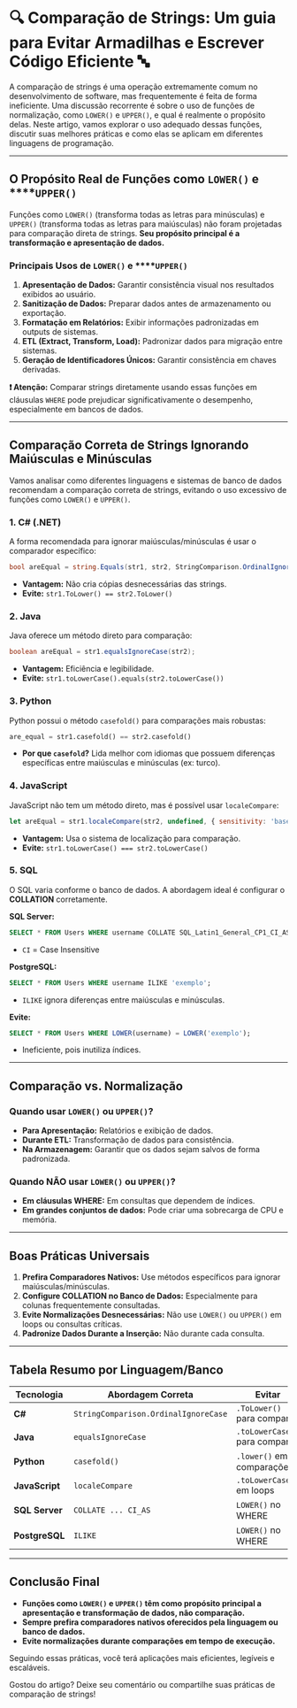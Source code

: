 # 🔍 Comparação de Strings: Um guia para Evitar Armadilhas e Escrever Código Eficiente 🔤

A comparação de strings é uma operação extremamente comum no desenvolvimento de software, mas frequentemente é feita de forma ineficiente. Uma discussão recorrente é sobre o uso de funções de normalização, como `LOWER()` e `UPPER()`, e qual é realmente o propósito delas. Neste artigo, vamos explorar o uso adequado dessas funções, discutir suas melhores práticas e como elas se aplicam em diferentes linguagens de programação.

---

## O Propósito Real de Funções como ****`LOWER()`**** e ****`UPPER()`

Funções como `LOWER()` (transforma todas as letras para minúsculas) e `UPPER()` (transforma todas as letras para maiúsculas) não foram projetadas para comparação direta de strings. **Seu propósito principal é a transformação e apresentação de dados.**

### Principais Usos de ****`LOWER()`**** e ****`UPPER()`

1. **Apresentação de Dados:** Garantir consistência visual nos resultados exibidos ao usuário.
2. **Sanitização de Dados:** Preparar dados antes de armazenamento ou exportação.
3. **Formatação em Relatórios:** Exibir informações padronizadas em outputs de sistemas.
4. **ETL (Extract, Transform, Load):** Padronizar dados para migração entre sistemas.
5. **Geração de Identificadores Únicos:** Garantir consistência em chaves derivadas.

**❗ Atenção:** Comparar strings diretamente usando essas funções em cláusulas `WHERE` pode prejudicar significativamente o desempenho, especialmente em bancos de dados.

---

## Comparação Correta de Strings Ignorando Maiúsculas e Minúsculas

Vamos analisar como diferentes linguagens e sistemas de banco de dados recomendam a comparação correta de strings, evitando o uso excessivo de funções como `LOWER()` e `UPPER()`.

### **1. C# (.NET)**

A forma recomendada para ignorar maiúsculas/minúsculas é usar o comparador específico:

```csharp
bool areEqual = string.Equals(str1, str2, StringComparison.OrdinalIgnoreCase);
```

- **Vantagem:** Não cria cópias desnecessárias das strings.
- **Evite:** `str1.ToLower() == str2.ToLower()`

### **2. Java**

Java oferece um método direto para comparação:

```java
boolean areEqual = str1.equalsIgnoreCase(str2);
```

- **Vantagem:** Eficiência e legibilidade.
- **Evite:** `str1.toLowerCase().equals(str2.toLowerCase())`

### **3. Python**

Python possui o método `casefold()` para comparações mais robustas:

```python
are_equal = str1.casefold() == str2.casefold()
```

- **Por que ****`casefold`****?** Lida melhor com idiomas que possuem diferenças específicas entre maiúsculas e minúsculas (ex: turco).

### **4. JavaScript**

JavaScript não tem um método direto, mas é possível usar `localeCompare`:

```javascript
let areEqual = str1.localeCompare(str2, undefined, { sensitivity: 'base' }) === 0;
```

- **Vantagem:** Usa o sistema de localização para comparação.
- **Evite:** `str1.toLowerCase() === str2.toLowerCase()`

### **5. SQL**

O SQL varia conforme o banco de dados. A abordagem ideal é configurar o **COLLATION** corretamente.

**SQL Server:**

```sql
SELECT * FROM Users WHERE username COLLATE SQL_Latin1_General_CP1_CI_AS = 'exemplo';
```

- `CI` = Case Insensitive

**PostgreSQL:**

```sql
SELECT * FROM Users WHERE username ILIKE 'exemplo';
```

- `ILIKE` ignora diferenças entre maiúsculas e minúsculas.

**Evite:**

```sql
SELECT * FROM Users WHERE LOWER(username) = LOWER('exemplo');
```

- Ineficiente, pois inutiliza índices.

---

## Comparação vs. Normalização

### Quando usar ****`LOWER()`**** ou ****`UPPER()`****?

- **Para Apresentação:** Relatórios e exibição de dados.
- **Durante ETL:** Transformação de dados para consistência.
- **Na Armazenagem:** Garantir que os dados sejam salvos de forma padronizada.

### Quando NÃO usar ****`LOWER()`**** ou ****`UPPER()`****?

- **Em cláusulas WHERE:** Em consultas que dependem de índices.
- **Em grandes conjuntos de dados:** Pode criar uma sobrecarga de CPU e memória.

---

## Boas Práticas Universais

1. **Prefira Comparadores Nativos:** Use métodos específicos para ignorar maiúsculas/minúsculas.
2. **Configure COLLATION no Banco de Dados:** Especialmente para colunas frequentemente consultadas.
3. **Evite Normalizações Desnecessárias:** Não use `LOWER()` ou `UPPER()` em loops ou consultas críticas.
4. **Padronize Dados Durante a Inserção:** Não durante cada consulta.

---

## Tabela Resumo por Linguagem/Banco

| **Tecnologia** | **Abordagem Correta**                | **Evitar**                     |
| -------------- | ------------------------------------ | ------------------------------ |
| **C#**         | `StringComparison.OrdinalIgnoreCase` | `.ToLower()` para comparar     |
| **Java**       | `equalsIgnoreCase`                   | `.toLowerCase()` para comparar |
| **Python**     | `casefold()`                         | `.lower()` em comparações      |
| **JavaScript** | `localeCompare`                      | `.toLowerCase()` em loops      |
| **SQL Server** | `COLLATE ... CI_AS`                  | `LOWER()` no WHERE             |
| **PostgreSQL** | `ILIKE`                              | `LOWER()` no WHERE             |

---

## Conclusão Final

- **Funções como ****`LOWER()`**** e ****`UPPER()`**** têm como propósito principal a apresentação e transformação de dados, não comparação.**
- **Sempre prefira comparadores nativos oferecidos pela linguagem ou banco de dados.**
- **Evite normalizações durante comparações em tempo de execução.**

Seguindo essas práticas, você terá aplicações mais eficientes, legíveis e escaláveis.

Gostou do artigo? Deixe seu comentário ou compartilhe suas práticas de comparação de strings!